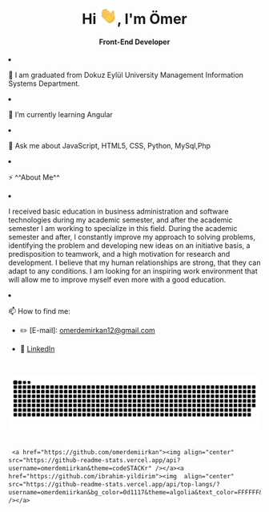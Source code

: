 <div align="center">
<h1 align="center">Hi <img width="35" src="https://github.com/1999AZZAR/1999AZZAR/blob/main/resources/img/waving.gif">, I'm Ömer</h1>
<h4 align="center">Front-End Developer </h4>
</div


- 🔭 I am graduated from Dokuz Eylül University Management Information Systems Department. 
- 🌱 I’m currently learning Angular
- 💬 Ask me about JavaScript, HTML5, CSS, Python, MySql,Php

- ⚡ ^^About Me^^
- 
     I received basic education in business administration and software technologies during my academic semester, and after the academic semester I am working to specialize in this field. During the academic semester and after, I constantly improve my approach to solving problems, identifying the problem and developing new ideas on an initiative basis, a predisposition to teamwork, and a high motivation for research and development. I believe that my human relationships are strong, that they can adapt to any conditions. I am looking for an inspiring work environment that will allow me to improve myself even more with a good education.

- 📫 How to find me: 
  - :pencil2: [E-mail]: omerdemirkan12@gmail.com
  - :office: [LinkedIn](https://www.linkedin.com/in/omerdemirkan/)
     
     <br>
     <div align="center">
  <a href="https://1999azzar.github.io/1999AZZAR/">
  <img  src="https://github.com/1999AZZAR/1999AZZAR/blob/main/resources/img/grid-snake.svg"
       alt="snake" /></a>
</div><br>

     <a href="https://github.com/omerdemiirkan"><img align="center" src="https://github-readme-stats.vercel.app/api?username=omerdemiirkan&theme=codeSTACKr" /></a><a href="https://github.com/ibrahim-yildirim"><img  align="center" src="https://github-readme-stats.vercel.app/api/top-langs/?username=omerdemiirkan&bg_color=0d1117&theme=algolia&text_color=FFFFFF&title_color=FFFFFF&hide_border=true&layout=compact&langs_count=10" /></a>

